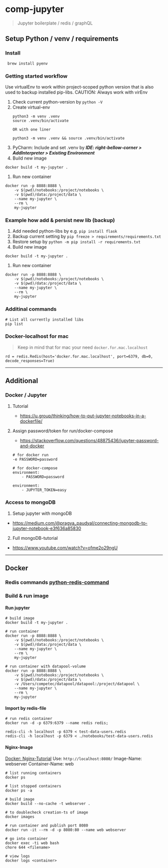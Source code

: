 # comp-jupyter
> Jupyter boilerplate / redis / graphQL


## Setup Python / venv / requirements
### Install
```
 brew install pyenv
```

### Getting started workflow

Use virtualEnv to work within project-scoped python version that is also used to backup installed pip-libs.
CAUTION: Always work with virEnv 

1. Check current python-version by `python -V`
1. Create virtual-env
   ```
   python3 -m venv .venv
   source .venv/bin/activate
   
   OR with one liner
   
   python3 -m venv .venv && source .venv/bin/activate
   ```
1. PyCharm: Include and set .venv by  ***IDE: right-bellow-corner > AddInterpreter > Existing Environment***
1. Build new image
```
docker build -t my-jupyter .
```
1. Run new container
```
docker run -p 8888:8888 \
    -v $(pwd)/notebooks:/project/notebooks \
    -v $(pwd)/data:/project/data \
    --name my-jupyter \
    --rm \
    my-jupyter
```

### Example how add & persist new lib (backup)
1. Add needed python-libs by e.g. `pip install flask`
1. Backup current setting by `pip freeze > requirements/requirements.txt`
1. Restore setup by `python -m pip install -r requirements.txt`
1. Build new image
```
docker build -t my-jupyter .
```
1. Run new container
```
docker run -p 8888:8888 \
    -v $(pwd)/notebooks:/project/notebooks \
    -v $(pwd)/data:/project/data \
    --name my-jupyter \
    --rm \
    my-jupyter
```

### Additinal commands
```
# List all currently installed libs 
pip list
```

### Docker-localhost for mac
> Keep in mind that for mac your need `docker.for.mac.localhost`
```
rd = redis.Redis(host='docker.for.mac.localhost', port=6379, db=0, decode_responses=True)
```

---

## Additional
### Docker / Jupyter
1. Tutorial
   - https://u.group/thinking/how-to-put-jupyter-notebooks-in-a-dockerfile/
2. Assign password/token for run/docker-compose
   - https://stackoverflow.com/questions/48875436/jupyter-password-and-docker

   ```
   # for docker run
   -e PASSWORD=password

   # for docker-compose
   environment:
       - PASSWORD=password

   environment:
       - JUPYTER_TOKEN=easy
   ```
   
   
 ### Access to mongoDB
 1. Setup jupyter with mongoDB
   - https://medium.com/@pragya_paudyal/connecting-mongodb-to-jupyter-notebook-e3f636a85830
 2. Full mongoDB-tutorial
   - https://www.youtube.com/watch?v=ofme2o29ngU

---

## Docker

### Redis commands [python-redis-command](https://koalatea.io/python-redis-hash/)

### Build & run image
#### Run jupyter
```
# build image
docker build -t my-jupyter .
    
# run container
docker run -p 8888:8888 \
    -v $(pwd)/notebooks:/project/notebooks \
    -v $(pwd)/data:/project/data \
    --name my-jupyter \
    --rm \
    my-jupyter
                                       
# run container with datapool-volume
docker run -p 8888:8888 \
    -v $(pwd)/notebooks:/project/notebooks \
    -v $(pwd)/data:/project/data \
    -v /Users/competec/datapool/datapool:/project/datapool \
    --name my-jupyter \
    --rm \
    my-jupyter
```

#### Import by redis-file
```
# run redis container
docker run -d -p 6379:6379 --name redis redis;

redis-cli -h localhost -p 6379 < test-data-users.redis
redis-cli -h localhost -p 6379 < ./notebooks/test-data-users.redis
```

#### Nginx-Image

[Docker: Nginx-Tutorial](https://www.docker.com/blog/how-to-use-the-official-nginx-docker-image/)
Use: `http://localhost:8080/`
Image-Name: webserver Container-Name: web

```
# list running containers
docker ps

# list stopped containers
docker ps -a

# build image
docker build --no-cache -t webserver .

# to doublecheck creation-ts of image
docker images

# run container and publish port 8080
docker run -it --rm -d -p 8080:80 --name web webserver

# go into container
docker exec -ti web bash
chore 644 <filename>

# view logs
docker logs <container>
```
